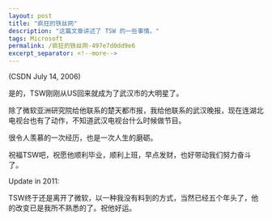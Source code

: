 ```yaml
---
layout: post
title: "疯狂的铁丝网"
description: "这篇文章讲述了 TSW 的一些事情。"
tags: Microsoft
permalink: /疯狂的铁丝网-497e7d0dd9e6
excerpt_separator: <!--more-->
---
```

(CSDN July 14, 2006)

是的，TSW刚刚从US回来就成为了武汉市的大明星了。
<!--more-->

除了微软亚洲研究院给他联系的楚天都市报，我给他联系的武汉晚报，现在连湖北电视台也有了动作，不知道武汉电视台什么时候做节目。

很令人羡慕的一次经历，也是一次人生的磨砺。

祝福TSW吧，祝愿他顺利毕业，顺利上班，早点发财，也好带动我们努力奋斗了。

Update in 2011:

TSW终于还是离开了微软，以一种我没有料到的方式，当然已经五个年头了，他的改变已是我所不熟悉的了。祝他好运。
